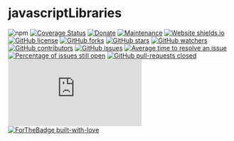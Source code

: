 # javascriptLibraries
![npm](https://img.shields.io/npm/v/string-substitution?style=plastic)
[![Coverage Status](https://coveralls.io/repos/github/StephanieCherubin/javascriptLibraries/badge.svg?branch=master)](https://coveralls.io/github/StephanieCherubin/javascriptLibraries?branch=master)
[![Donate](https://img.shields.io/badge/Donate-PayPal-green.svg)](seraphin.cherubin@gmail.com)
[![Maintenance](https://img.shields.io/badge/Maintained%3F-yes-green.svg)](https://github.com/StephanieCherubin/javascriptLibraries/graphs/commit-activity)
[![Website shields.io](https://img.shields.io/website-up-down-green-red/http/shields.io.svg)](http://shields.io/)
[![GitHub license](https://img.shields.io/github/license/StephanieCherubin/javascriptLibraries)](https://github.com/StephanieCherubin/javascriptLibraries/blob/master/LICENSE)
[![GitHub forks](https://img.shields.io/github/forks/StephanieCherubin/javascriptLibraries.js.svg?style=social&label=Fork&maxAge=2592000)](https://github.com/StephanieCherubin/javascriptLibraries/network/members)
[![GitHub stars](https://img.shields.io/github/stars/StephanieCherubin/javascriptLibraries.js.svg?style=social&label=Star&maxAge=2592000)](https://github.com/StephanieCherubin/javascriptLibraries/stargazers/)
[![GitHub watchers](https://img.shields.io/github/watchers/StephanieCherubin/javascriptLibraries.js.svg?style=social&label=Watch&maxAge=2592000)](https://github.com/StephanieCherubin/javascriptLibraries/watchers)
[![GitHub contributors](https://img.shields.io/github/contributors/StephanieCherubin/javascriptLibraries.js.svg)](https://github.com/StephanieCherubin/javascriptLibraries/graphs/contributors)
[![GitHub issues](https://img.shields.io/github/issues/StephanieCherubin/javascriptLibraries.js.svg)](https://GitHub.com/StephanieCherubin/javascriptLibraries.js/issues/)
[![Average time to resolve an issue](http://isitmaintained.com/badge/resolution/StephanieCherubin/badges.svg)](http://isitmaintained.com/project/StephanieCherubin/badges "Average time to resolve an issue")
[![Percentage of issues still open](http://isitmaintained.com/badge/open/StephanieCherubin/badges.svg)](http://isitmaintained.com/project/StephanieCherubin/badges "Percentage of issues still open")
[![GitHub pull-requests closed](https://img.shields.io/github/issues-pr-closed/StephanieCherubin/javascriptLibraries.js.svg)](https://GitHub.com/StephanieCherubin/javascriptLibraries.js/pull/)
[![Only 32 Kb](https://badge-size.herokuapp.com/StephanieCherubin/javascriptLibraries.js/master/strapdown.min.js)](https://github.com/StephanieCherubin/javascriptLibraries.js/blob/master/javascriptLibraries.min.js)
[![ForTheBadge built-with-love](http://ForTheBadge.com/images/badges/built-with-love.svg)](https://GitHub.com/StephanieCherubin/)
